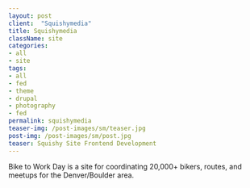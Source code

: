 ```yaml
---
layout: post
client:  "Squishymedia"
title: Squishymedia
className: site
categories: 
- all
- site
tags:
- all
- fed
- theme
- drupal
- photography
- fed
permalink: squishymedia
teaser-img: /post-images/sm/teaser.jpg
post-img: /post-images/sm/post.jpg
teaser: Squishy Site Frontend Development
---
```

Bike to Work Day is a site for coordinating 20,000+ bikers, routes, and meetups for the Denver/Boulder area.
